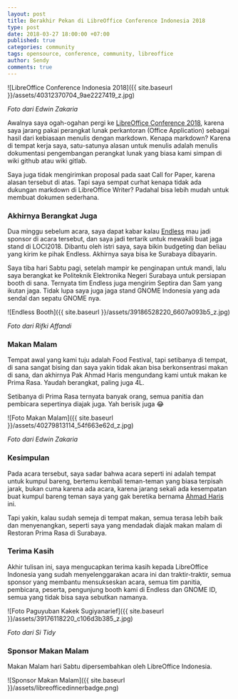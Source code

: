```yaml
---
layout: post
title: Berakhir Pekan di LibreOffice Conference Indonesia 2018
type: post
date: 2018-03-27 18:00:00 +07:00
published: true
categories: community
tags: opensource, conference, community, libreoffice
author: Sendy
comments: true
---
```


![LibreOffice Conference Indonesia 2018]({{ site.baseurl }}/assets/40312370704_9ae2227419_z.jpg)

_Foto dari Edwin Zakaria_

Awalnya saya ogah-ogahan pergi ke [LibreOffice Conference 2018](https://www.libreoffice.id/), karena saya jarang pakai perangkat lunak perkantoran (Office Application) sebagai hasil dari kebiasaan menulis dengan markdown. Kenapa markdown? Karena di tempat kerja saya, satu-satunya alasan untuk menulis adalah menulis dokumentasi pengembangan perangkat lunak yang biasa kami simpan di wiki github atau wiki gitlab.

Saya juga tidak mengirimkan proposal pada saat Call for Paper, karena alasan tersebut di atas. Tapi saya sempat curhat kenapa tidak ada dukungan markdown di LibreOffice Writer? Padahal bisa lebih mudah untuk membuat dokumen sederhana.

### Akhirnya Berangkat Juga

Dua minggu sebelum acara, saya dapat kabar kalau [Endless](https://endlessos.com/) mau jadi sponsor di acara tersebut, dan saya jadi tertarik untuk mewakili buat jaga stand di LOCI2018. Dibantu oleh istri saya, saya bikin budgeting dan beliau yang kirim ke pihak Endless. Akhirnya saya bisa ke Surabaya dibayarin.

Saya tiba hari Sabtu pagi, setelah mampir ke penginapan untuk mandi, lalu saya berangkat ke Politeknik Elektronika Negeri Surabaya untuk persiapan booth di sana. Ternyata tim Endless juga mengirim Septira dan Sam yang ikutan jaga. Tidak lupa saya juga jaga stand GNOME Indonesia yang ada sendal dan sepatu GNOME nya.

![Endless Booth]({{ site.baseurl }}/assets/39186528220_6607a093b5_z.jpg)

_Foto dari Rifki Affandi_

### Makan Malam

Tempat awal yang kami tuju adalah Food Festival, tapi setibanya di tempat, di sana sangat bising dan saya yakin tidak akan bisa berkonsentrasi makan di sana, dan akhirnya Pak Ahmad Haris mengundang kami untuk makan ke Prima Rasa. Yaudah berangkat, paling juga 4L.

Setibanya di Prima Rasa ternyata banyak orang, semua panitia dan pembicara sepertinya diajak juga. Yah berisik juga :joy:

![Foto Makan Malam]({{ site.baseurl }}/assets/40279813114_54f663e62d_z.jpg)

_Foto dari Edwin Zakaria_

### Kesimpulan

Pada acara tersebut, saya sadar bahwa acara seperti ini adalah tempat untuk kumpul bareng, bertemu kembali teman-teman yang biasa terpisah jarak, bukan cuma karena ada acara, karena jarang sekali ada kesempatan buat kumpul bareng teman saya yang gak beretika bernama [Ahmad Haris](https://twitter.com/princeofgiri) ini.

Tapi yakin, kalau sudah semeja di tempat makan, semua terasa lebih baik dan menyenangkan, seperti saya yang mendadak diajak makan malam di Restoran Prima Rasa di Surabaya.

### Terima Kasih

Akhir tulisan ini, saya mengucapkan terima kasih kepada LibreOffice Indonesia yang sudah menyelenggarakan acara ini dan traktir-traktir, semua sponsor yang membantu mensukseskan acara, semua tim panitia, pembicara, peserta, pengunjung booth kami di Endless dan GNOME ID, semua yang tidak bisa saya sebutkan namanya.

![Foto Paguyuban Kakek Sugiyanarief]({{ site.baseurl }}/assets/39176118220_c106d3b385_z.jpg)

_Foto dari Si Tidy_

### Sponsor Makan Malam

Makan Malam hari Sabtu dipersembahkan oleh LibreOffice Indonesia.

![Sponsor Makan Malam]({{ site.baseurl }}/assets/libreofficedinnerbadge.png)
